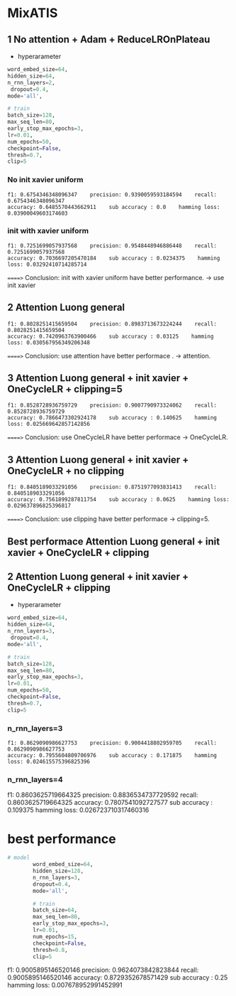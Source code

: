 # MixATIS
## 1 No attention + Adam + ReduceLROnPlateau
- hyperarameter
```python
word_embed_size=64,
hidden_size=64,
n_rnn_layers=2,
 dropout=0.4,
mode='all',

# train
batch_size=128,
max_seq_len=80,
early_stop_max_epochs=3,
lr=0.01,
num_epochs=50,
checkpoint=False,
thresh=0.7,
clip=5
```

### No init xavier uniform
```
f1: 0.6754346348096347    precision: 0.9390059593184594    recall: 0.6754346348096347
accuracy: 0.6485570443662911    sub accuracy : 0.0    hamming loss: 0.03900049603174603
```

### init with xavier uniform
```
f1: 0.7251699057937568    precision: 0.9548448946886448    recall: 0.7251699057937568
accuracy: 0.7036697205470184    sub accuracy : 0.0234375    hamming loss: 0.03292410714285714
```
 `====>` Conclusion: init with xavier uniform have better performance. -> use init xavier

 ## 2 Attention Luong general
```
f1: 0.8028251415659504    precision: 0.8983713673224244    recall: 0.8028251415659504
accuracy: 0.7420963763900466    sub accuracy : 0.03125    hamming loss: 0.030567956349206348
```
`====>` Conclusion: use attention have better performace . -> attention.
 ## 3 Attention Luong general + init xavier + OneCycleLR + clipping=5
```
f1: 0.8528728936759729    precision: 0.9007790973324062    recall: 0.8528728936759729
accuracy: 0.7866473302924178    sub accuracy : 0.140625    hamming loss: 0.025669642857142856
```
`====>` Conclusion: use OneCycleLR have better performace -> OneCycleLR.

 ## 3 Attention Luong general + init xavier + OneCycleLR + no clipping
 ```
 f1: 0.8405189033291056    precision: 0.8751977093831413    recall: 0.8405189033291056
accuracy: 0.7561899287811754    sub accuracy : 0.0625    hamming loss: 0.029637896825396817
```
`====>` Conclusion: use clipping have better performace -> clipping=5.

## Best performace Attention Luong general + init xavier + OneCycleLR + clipping


## 2 Attention Luong general + init xavier + OneCycleLR + clipping
- hyperarameter
```python
word_embed_size=64,
hidden_size=64,
n_rnn_layers=3,
 dropout=0.4,
mode='all',

# train
batch_size=128,
max_seq_len=80,
early_stop_max_epochs=3,
lr=0.01,
num_epochs=50,
checkpoint=False,
thresh=0.7,
clip=5
```

### n_rnn_layers=3
```
f1: 0.8629090986627753    precision: 0.9004418802959705    recall: 0.8629090986627753
accuracy: 0.7955604809706976    sub accuracy : 0.171875    hamming loss: 0.024615575396825396
```
### n_rnn_layers=4 
f1: 0.8603625719664325    precision: 0.8836534737729592    recall: 0.8603625719664325
accuracy: 0.7807541092727577    sub accuracy : 0.109375    hamming loss: 0.026723710317460316

# best performance
```python
# model
        word_embed_size=64,
        hidden_size=128,
        n_rnn_layers=3,
        dropout=0.4,
        mode='all',

        # train
        batch_size=64,
        max_seq_len=80,
        early_stop_max_epochs=3,
        lr=0.01,
        num_epochs=15,
        checkpoint=False,
        thresh=0.8,
        clip=5
```

f1: 0.9005895146520146    precision: 0.9624073842823844    recall: 0.9005895146520146
accuracy: 0.8729352678571429    sub accuracy : 0.25    hamming loss: 0.007678952991452991